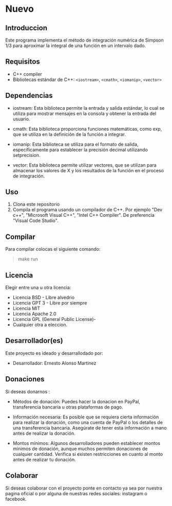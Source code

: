 # Nuevo 

## Introduccion 

Este programa implementa el método de integración numérica de Simpson 1/3 para aproximar la integral de una función en un intervalo dado.

## Requisitos

- C++ compiler
- Bibliotecas estándar de C++: `<iostream>`, `<cmath>`, `<iomanip>`, `<vector>`

## Dependencias

- iostream: Esta biblioteca permite la entrada y salida estándar, lo cual se utiliza para mostrar mensajes en la consola y obtener la entrada del usuario.

- cmath: Esta biblioteca proporciona funciones matemáticas, como exp, que se utiliza en la definición de la función a integrar.

- iomanip: Esta biblioteca se utiliza para el formato de salida, específicamente para establecer la precisión decimal utilizando setprecision.

- vector: Esta biblioteca permite utilizar vectores, que se utilizan para almacenar los valores de X y los resultados de la función en el proceso de integración.

## Uso

1. Clona este repositorio
2. Compila el programa usando un compilador de C++. Por ejemplo "Dev c++", "Microsoft Visual C++", "Intel C++ Compiler". De preferencia "Visual Code Studio".

## Compilar

Para compilar colocas el siguiente comando:
> make run

## Licencia

Elegir entre una u otra licencia:
- Licencia BSD - Libre alvedrio
- Licencia GPT 3 - Libre por siempre
- Licencia MIT
- Licencia Apache 2.0
- Licencia GPL (General Public License)-
- Cualquier otra a eleccion.

## Desarrollador(es) 

Este proyecto es ideado y desarrallodado por:
- Desarrollador: Ernesto Alonso Martinez 

## Donaciones 

Si deseas donarnos : 
- Métodos de donación: Puedes hacer la donacion en PayPal, transferencia bancaria u otras plataformas de pago.

- Información necesaria: Es posible que se requiera cierta información para realizar la donación, como una cuenta de PayPal o los detalles de una transferencia bancaria. Asegúrate de tener esta información a mano antes de realizar la donación.

- Montos mínimos: Algunos desarrolladores pueden establecer montos mínimos de donación, aunque muchos permiten donaciones de cualquier cantidad. Verifica si existen restricciones en cuanto al monto antes de realizar tu donación.

## Colaborar

Si deseas colaborar con el proyecto ponte en contacto ya sea por nuestra pagina oficial o por alguna de nuestras redes sociales: instagram o facebook.